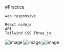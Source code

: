 #Practice
````````
web responsive
````````
````````
React nodejs 
API 
Tailwind CSS Three.js

````````
![image](https://scontent.fbkk22-4.fna.fbcdn.net/v/t1.15752-9/355050188_230889933134630_8738842489752662549_n.png?_nc_cat=109&ccb=1-7&_nc_sid=ae9488&_nc_eui2=AeF4tIpJz4N4PaPSap1Rv_SD6QsvOXM3igDpCy85czeKAASkfS1QQbWWKQRo4WORXIKcBwOuufjl8R-jbI7-CBu6&_nc_ohc=LsVgKIj9g5oAX9U-iSo&_nc_ht=scontent.fbkk22-4.fna&oh=03_AdR0uG_-VQOVWmbWmcGfb9vQLIT0h7DiRPXDA2Q2djWAeg&oe=64C27FC7)
![image](https://scontent.fbkk22-3.fna.fbcdn.net/v/t1.15752-9/356657988_151695544588979_7849471988868658049_n.png?_nc_cat=110&ccb=1-7&_nc_sid=ae9488&_nc_eui2=AeFF9qAzLOPRtg_FhtQJzvAkpXBxNQBaP5alcHE1AFo_llNm6d3zp5EhovI4JwpZe9LZkxhOcDSqJnYUxVGYwt7J&_nc_ohc=uvwLhC1Se1wAX-r0sXH&_nc_ht=scontent.fbkk22-3.fna&oh=03_AdSOG8R7XFXfiDr4lJx39jTvh9nMPd8UapqlqOAOdo4Syw&oe=64C26CE8)
![image](https://scontent.fbkk22-8.fna.fbcdn.net/v/t1.15752-9/356777549_806858614163585_4448215960419962003_n.png?_nc_cat=108&ccb=1-7&_nc_sid=ae9488&_nc_eui2=AeETbOIMkb9FYC1LX8Wkgw9cY-o0HxJ2Tc1j6jQfEnZNzT1ZvB6UMMTEgMEI86cgcq1Ci6tEN6jDjwoMv4BeJkoA&_nc_ohc=O3FiTglkFycAX-zMy8R&_nc_ht=scontent.fbkk22-8.fna&oh=03_AdReLTUOoVTnAcZlCEYQv056EsaIXM_hs16se589CjviKw&oe=64C27CC3)